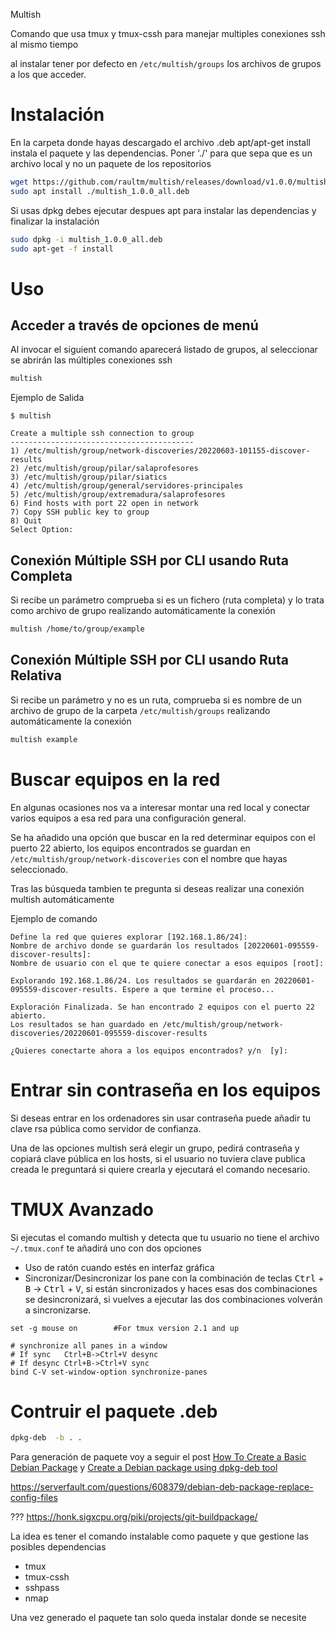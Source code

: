 Multish

Comando que usa tmux y tmux-cssh para manejar multiples conexiones ssh al mismo tiempo



al instalar tener por defecto en `/etc/multish/groups` los archivos de grupos a los que acceder.

# Instalación

En la carpeta donde hayas descargado el archivo .deb apt/apt-get install instala el paquete y las dependencias. Poner './' para que sepa que es un archivo local y no un paquete de los repositorios

```sh
wget https://github.com/raultm/multish/releases/download/v1.0.0/multish_1.0.0_all.deb
sudo apt install ./multish_1.0.0_all.deb
```

Si usas dpkg debes ejecutar despues apt para instalar las dependencias y finalizar la instalación

```sh
sudo dpkg -i multish_1.0.0_all.deb
sudo apt-get -f install
```

# Uso

## Acceder a través de opciones de menú

Al invocar el siguient comando aparecerá listado de grupos, al seleccionar se abrirán las múltiples conexiones ssh

```sh
multish
```

Ejemplo de Salida
```
$ multish

Create a multiple ssh connection to group
-----------------------------------------
1) /etc/multish/group/network-discoveries/20220603-101155-discover-results
2) /etc/multish/group/pilar/salaprofesores
3) /etc/multish/group/pilar/siatics
4) /etc/multish/group/general/servidores-principales
5) /etc/multish/group/extremadura/salaprofesores
6) Find hosts with port 22 open in network
7) Copy SSH public key to group
8) Quit
Select Option:
```

## Conexión Múltiple SSH por CLI usando Ruta Completa

Si recibe un parámetro comprueba si es un fichero (ruta completa) y lo trata como archivo de grupo realizando automáticamente la conexión

```sh
multish /home/to/group/example
```
## Conexión Múltiple SSH por CLI usando Ruta Relativa

Si recibe un parámetro y no es un ruta, comprueba si es nombre de un archivo de grupo de la carpeta `/etc/multish/groups` realizando automáticamente la conexión

```sh
multish example
```


# Buscar equipos en la red

En algunas ocasiones nos va a interesar montar una red local y conectar varios equipos a esa red para una configuración general.

Se ha añadido una opción que buscar en la red determinar equipos con el puerto 22 abierto, los equipos encontrados se guardan en `/etc/multish/group/network-discoveries` con el nombre que hayas seleccionado.

Tras las búsqueda tambien te pregunta si deseas realizar una conexión multish automáticamente

Ejemplo de comando
```
Define la red que quieres explorar [192.168.1.86/24]: 
Nombre de archivo donde se guardarán los resultados [20220601-095559-discover-results]: 
Nombre de usuario con el que te quiere conectar a esos equipos [root]: 

Explorando 192.168.1.86/24. Los resultados se guardarán en 20220601-095559-discover-results. Espere a que termine el proceso...

Exploración Finalizada. Se han encontrado 2 equipos con el puerto 22 abierto.
Los resultados se han guardado en /etc/multish/group/network-discoveries/20220601-095559-discover-results

¿Quieres conectarte ahora a los equipos encontrados? y/n  [y]:
```

# Entrar sin contraseña en los equipos

Si deseas entrar en los ordenadores sin usar contraseña puede añadir tu clave rsa pública como servidor de confianza.

Una de las opciones multish será elegir un grupo, pedirá contraseña y copiará clave pública en los hosts, si el usuario no tuviera clave publica creada le preguntará si quiere crearla y ejecutará el comando necesario.

# TMUX Avanzado

Si ejecutas el comando multish y detecta que tu usuario no tiene el archivo `~/.tmux.conf` te añadirá uno con dos opciones

- Uso de ratón cuando estés en interfaz gráfica
- Sincronizar/Desincronizar los pane con la combinación de teclas <kbd>Ctrl</kbd> + <kbd>B</kbd> -> <kbd>Ctrl</kbd> + <kbd>V</kbd>, si están sincronizados y haces esas dos combinaciones se desincronizará, si vuelves a ejecutar las dos combinaciones volverán a sincronizarse.

```
set -g mouse on        #For tmux version 2.1 and up

# synchronize all panes in a window
# If sync   Ctrl+B->Ctrl+V desync
# If desync Ctrl+B->Ctrl+V sync
bind C-V set-window-option synchronize-panes
```



# Contruir el paquete .deb

```sh
dpkg-deb  -b . .
```

Para generación de paquete voy a seguir el post [How To Create a Basic Debian Package](https://betterprogramming.pub/how-to-create-a-basic-debian-package-927be001ad80) y [Create a Debian package using dpkg-deb tool](https://blog.knoldus.com/create-a-debian-package-using-dpkg-deb-tool/)

https://serverfault.com/questions/608379/debian-deb-package-replace-config-files


???
https://honk.sigxcpu.org/piki/projects/git-buildpackage/

La idea es tener el comando instalable como paquete y que gestione las posibles dependencias
- tmux
- tmux-cssh
- sshpass
- nmap

Una vez generado el paquete tan solo queda instalar donde se necesite



